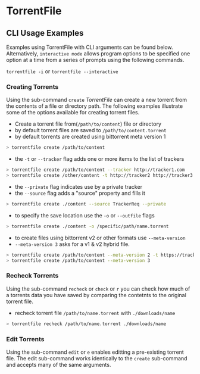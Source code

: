 # TorrentFile

## CLI Usage Examples

Examples using TorrentFile with CLI arguments can be found below.
Alternatively, `interactive mode` allows program options to be specified
one option at a time  from a series of prompts using the following commands.

`torrentfile -i` or `torrentfile --interactive`

### Creating Torrents

Using the sub-command `create` _TorrentFile_ can create a new torrent
from the contents of a file or directory path. The following examples
illustrate some of the options available for creating torrent files.

- Create a torrent file from(`/path/to/content`) file or directory
- by default torrent files are saved to `/path/to/content.torrent`
- by default torrents are created using bittorrent meta version 1

```bash
> torrentfile create /path/to/content
```

- the `-t` or `--tracker` flag adds one or more items to the list of trackers

```bash
> torrentfile create /path/to/content --tracker http://tracker1.com
> torrentfile create /other/content -t http://tracker2 http://tracker3
```

- the `--private` flag indicates use by a private tracker
- the `--source` flag adds a "source" property and fills it

```bash
> torrentfile create ./content --source TrackerReq --private
```

- to specify the save location use the `-o` or `--outfile` flags

```bash
> torrentfile create ./content -o /specific/path/name.torrent
```

- to create files using bittorrent v2 or other formats use `--meta-version`
- `--meta-version 3` asks for a v1 & v2 hybrid file.

```bash
> torrentfile create /path/to/content --meta-version 2 -t https://tracker1.com
> torrentfile create /path/to/content --meta-version 3 
```

### Recheck Torrents

Using the sub-command `recheck` or `check` or `r` you can check how much of
a torrents data you have saved by comparing the contetnts to the original
torrent file.

- recheck torrent file `/path/to/name.torrent` with `./downloads/name`

```bash
> torrentfile recheck /path/to/name.torrent ./downloads/name
```

### Edit Torrents

Using the sub-command `edit` or `e` enables editting a pre-existing torrent file.
The edit sub-command works identically to the `create` sub-command and accepts many
of the same arguments.
